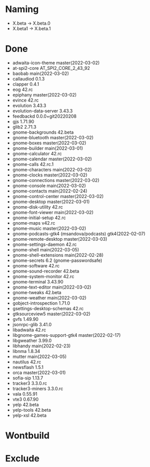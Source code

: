 # Naming
* X.beta -> X.beta.0
* X.beta1 -> X.beta.1

# Done
- adwaita-icon-theme master(2022-03-02)
- at-spi2-core AT_SPI2_CORE_2_43_92
- baobab main(2022-03-02)
- callaudiod 0.1.3
- clapper 0.4.1
- eog 42.rc
- epiphany master(2022-03-02)
- evince 42.rc
- evolution 3.43.3
- evolution-data-server 3.43.3
- feedbackd 0.0.0+git20220208
- gjs 1.71.90
- glib2 2.71.3
- gnome-backgrounds 42.beta
- gnome-bluetooth master(2022-03-02)
- gnome-boxes master(2022-03-02)
- gnome-builder main(2022-03-01)
- gnome-calculator 42.rc
- gnome-calendar master(2022-03-02)
- gnome-calls 42.rc.1
- gnome-characters main(2022-03-02)
- gnome-clocks master(2022-03-02)
- gnome-connections master(2022-03-02)
- gnome-console main(2022-03-02)
- gnome-contacts main(2022-02-24)
- gnome-control-center master(2022-03-02)
- gnome-desktop master(2022-03-01)
- gnome-disk-utility 42.rc
- gnome-font-viewer main(2022-03-02)
- gnome-initial-setup 42.rc
- gnome-maps v42.rc
- gnome-music master(2022-03-02)
- gnome-podcasts-gtk4 (msandova/podcasts) gtk4(2022-02-07)
- gnome-remote-desktop master(2022-03-03)
- gnome-settings-daemon 42.rc
- gnome-shell main(2022-03-05)
- gnome-shell-extensions main(2022-02-28)
- gnome-secrets 6.2 (gnome-passwordsafe)
- gnome-software 42.rc
- gnome-sound-recorder 42.beta
- gnome-system-monitor 42.rc
- gnome-terminal 3.43.90
- gnome-text-editor main(2022-03-02)
- gnome-tweaks 42.beta
- gnome-weather main(2022-03-02)
- gobject-introspection 1.71.0
- gsettings-desktop-schemas 42.rc
- gtksourceview5 master(2022-03-02)
- gvfs 1.49.90
- jsonrpc-glib 3.41.0
- libadwaita 42.rc
- libgnome-games-support-gtk4 master(2022-02-17)
- libgweather 3.99.0
- libhandy main(2022-02-23)
- libnma 1.8.34
- mutter main(2022-03-05)
- nautilus 42.rc
- newsflash 1.5.1
- orca master(2022-03-01)
- sofia-sip 1.13.7
- tracker3 3.3.0.rc
- tracker3-miners 3.3.0.rc
- vala 0.55.91
- vte3 0.67.90
- yelp 42.beta
- yelp-tools 42.beta
- yelp-xsl 42.beta

# Wontbuild

# Exclude